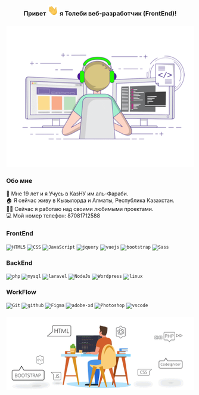 <h3 align="center" style> Привет <img src="https://github.com/tolebijaksybai/tolebijaksybai/blob/master/Hi.gif" width="29px">  я Толеби веб-разработчик (FrontEnd)!
</h3>

<h3 align="center">
    <img src="https://github.com/tolebijaksybai/tolebijaksybai/blob/master/Frontend.gif" alt="Coder GIF" max-width="500" max-height="350">
</h3>
<h3 align="left">Обо мне</h3>
🏢 Мне 19 лет и я Учусь в КазНУ им.аль-Фараби.<br/>
🏠 Я сейчас живу в Кызылорда и Алматы, Республика Казахстан.<br/>
👨‍💻‍ Сейчас я работаю над своими любимыми проектами.<br/>
💻 Мой номер телефон: 87081712588<br/>


<h3 align="left">FrontEnd</h3>

<code><img alt="HTML5" width="50px" src="https://image.flaticon.com/icons/svg/226/226269.svg" /></code>
<code><img alt="CSS" width="50px" src="https://image.flaticon.com/icons/svg/732/732190.svg" /></code>
<code><img alt="JavaScript" width="50px" src="https://cdn.worldvectorlogo.com/logos/javascript.svg" /></code>
<code><img alt="jquery" width="50px" height="60px" src="https://cdn.worldvectorlogo.com/logos/jquery.svg"/></code>
<code><img alt="vuejs" width="50px" src="https://cdn.worldvectorlogo.com/logos/vue-js-1.svg"/></code>
<code><img alt="bootstrap" width="50px" height="50px" src="https://cdn.worldvectorlogo.com/logos/bootstrap-5-1.svg"/></code>
<code><img alt="Sass" width="50px" src="https://cdn.worldvectorlogo.com/logos/sass-1.svg" /></code>

<h3 align="left">BackEnd</h3>
<code><img alt="php" width="50px" src="https://cdn.worldvectorlogo.com/logos/php.svg"/></code>
<code><img alt="mysql" width="50px" src="https://cdn.worldvectorlogo.com/logos/mysql-5.svg"/></code>
<code><img alt="laravel" width="40px"  height="50px" src="https://cdn.worldvectorlogo.com/logos/laravel-1.svg" /></code>
<code><img alt="NodeJs" width="40px" src="https://cdn.worldvectorlogo.com/logos/nodejs-icon.svg" /></code>
<code><img alt="Wordpress" width="40px" src="https://cdn.worldvectorlogo.com/logos/wordpress-icon-1.svg" /></code>
<code><img alt="linux" width="50px" src="https://cdn.worldvectorlogo.com/logos/linux-tux.svg"/></code>


<h3 align="left">WorkFlow</h3>
<code><img alt="Git" width="50px" src="https://cdn.worldvectorlogo.com/logos/git-icon.svg" /></code>
<code><img alt="github" width="50px" height="50px" src="https://cdn.worldvectorlogo.com/logos/github-octocat.svg"/></code>
<code><img alt="Figma" width="50px" height="40px" src="https://cdn.worldvectorlogo.com/logos/figma-1.svg" /></code>
<code><img alt="adobe-xd" width="50px" height="45px" src="https://cdn.worldvectorlogo.com/logos/adobe-xd-1.svg"/></code>
<code><img alt="Photoshop" width="50px" src="https://cdn.worldvectorlogo.com/logos/photoshop-cc.svg" /></code>
<code><img alt="vscode" width="45px" src="https://cdn.worldvectorlogo.com/logos/visual-studio-code.svg"/></code>


<h3 align="center">
    <img src="https://github.com/tolebijaksybai/tolebijaksybai/blob/master/My-work.gif" alt="Coder GIF" max-width="600" max-height="200">
</h3>
